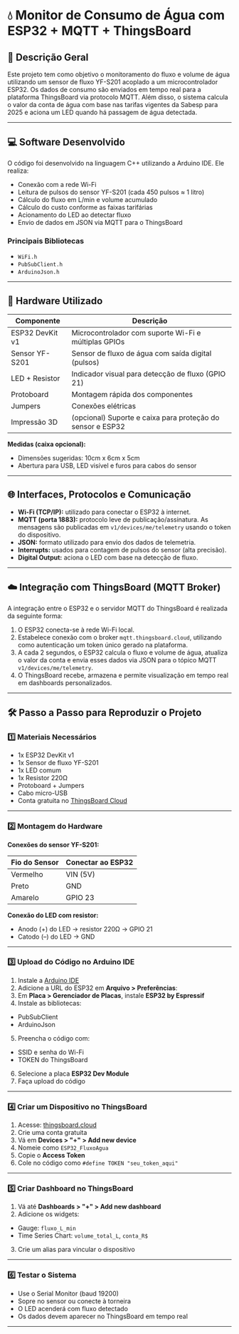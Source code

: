 # 💧 Monitor de Consumo de Água com ESP32 + MQTT + ThingsBoard

## 📄 Descrição Geral

Este projeto tem como objetivo o monitoramento do fluxo e volume de água utilizando um sensor de fluxo YF-S201 acoplado a um microcontrolador ESP32. Os dados de consumo são enviados em tempo real para a plataforma ThingsBoard via protocolo MQTT. Além disso, o sistema calcula o valor da conta de água com base nas tarifas vigentes da Sabesp para 2025 e aciona um LED quando há passagem de água detectada.

---

## 💻 Software Desenvolvido

O código foi desenvolvido na linguagem C++ utilizando a Arduino IDE. Ele realiza:

- Conexão com a rede Wi-Fi
- Leitura de pulsos do sensor YF-S201 (cada 450 pulsos ≈ 1 litro)
- Cálculo do fluxo em L/min e volume acumulado
- Cálculo do custo conforme as faixas tarifárias
- Acionamento do LED ao detectar fluxo
- Envio de dados em JSON via MQTT para o ThingsBoard

### Principais Bibliotecas

- `WiFi.h`
- `PubSubClient.h`
- `ArduinoJson.h`

---

## 🧰 Hardware Utilizado

| Componente        | Descrição                                                                 |
|-------------------|---------------------------------------------------------------------------|
| ESP32 DevKit v1   | Microcontrolador com suporte Wi-Fi e múltiplas GPIOs                      |
| Sensor YF-S201    | Sensor de fluxo de água com saída digital (pulsos)                        |
| LED + Resistor    | Indicador visual para detecção de fluxo (GPIO 21)                         |
| Protoboard        | Montagem rápida dos componentes                                           |
| Jumpers           | Conexões elétricas                                                        |
| Impressão 3D      | (opcional) Suporte e caixa para proteção do sensor e ESP32                |

**Medidas (caixa opcional):**  
- Dimensões sugeridas: 10cm x 6cm x 5cm  
- Abertura para USB, LED visível e furos para cabos do sensor

---

## 🌐 Interfaces, Protocolos e Comunicação

- **Wi-Fi (TCP/IP):** utilizado para conectar o ESP32 à internet.
- **MQTT (porta 1883):** protocolo leve de publicação/assinatura. As mensagens são publicadas em `v1/devices/me/telemetry` usando o token do dispositivo.
- **JSON:** formato utilizado para envio dos dados de telemetria.
- **Interrupts:** usados para contagem de pulsos do sensor (alta precisão).
- **Digital Output:** aciona o LED com base na detecção de fluxo.

---

## ☁️ Integração com ThingsBoard (MQTT Broker)

A integração entre o ESP32 e o servidor MQTT do ThingsBoard é realizada da seguinte forma:

1. O ESP32 conecta-se à rede Wi-Fi local.
2. Estabelece conexão com o broker `mqtt.thingsboard.cloud`, utilizando como autenticação um token único gerado na plataforma.
3. A cada 2 segundos, o ESP32 calcula o fluxo e volume de água, atualiza o valor da conta e envia esses dados via JSON para o tópico MQTT `v1/devices/me/telemetry`.
4. O ThingsBoard recebe, armazena e permite visualização em tempo real em dashboards personalizados.

---

## 🛠️ Passo a Passo para Reproduzir o Projeto

### 1️⃣ Materiais Necessários

- 1x ESP32 DevKit v1  
- 1x Sensor de fluxo YF-S201  
- 1x LED comum  
- 1x Resistor 220Ω  
- Protoboard + Jumpers  
- Cabo micro-USB  
- Conta gratuita no [ThingsBoard Cloud](https://thingsboard.cloud/signup)

---

### 2️⃣ Montagem do Hardware

**Conexões do sensor YF-S201:**

| Fio do Sensor | Conectar ao ESP32 |
|---------------|-------------------|
| Vermelho      | VIN (5V)          |
| Preto         | GND               |
| Amarelo       | GPIO 23           |

**Conexão do LED com resistor:**

- Anodo (+) do LED → resistor 220Ω → GPIO 21  
- Catodo (–) do LED → GND

---

### 3️⃣ Upload do Código no Arduino IDE

1. Instale a [Arduino IDE](https://www.arduino.cc/en/software)  
2. Adicione a URL do ESP32 em **Arquivo > Preferências**:
3. Em **Placa > Gerenciador de Placas**, instale **ESP32 by Espressif**  
4. Instale as bibliotecas:
- PubSubClient
- ArduinoJson  
5. Preencha o código com:
- SSID e senha do Wi-Fi
- TOKEN do ThingsBoard  
6. Selecione a placa **ESP32 Dev Module**
7. Faça upload do código

---

### 4️⃣ Criar um Dispositivo no ThingsBoard

1. Acesse: [thingsboard.cloud](https://thingsboard.cloud)
2. Crie uma conta gratuita
3. Vá em **Devices > "+" > Add new device**
4. Nomeie como `ESP32_FluxoAgua`
5. Copie o **Access Token**
6. Cole no código como `#define TOKEN "seu_token_aqui"`

---

### 5️⃣ Criar Dashboard no ThingsBoard

1. Vá até **Dashboards > "+" > Add new dashboard**
2. Adicione os widgets:
- Gauge: `fluxo_L_min`
- Time Series Chart: `volume_total_L`, `conta_R$`
3. Crie um alias para vincular o dispositivo

---

### 6️⃣ Testar o Sistema

- Use o Serial Monitor (baud 19200)
- Sopre no sensor ou conecte à torneira
- O LED acenderá com fluxo detectado
- Os dados devem aparecer no ThingsBoard em tempo real

---


